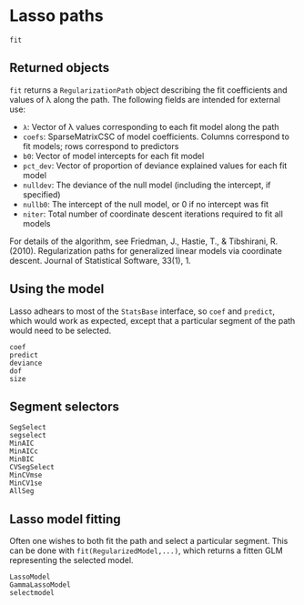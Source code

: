 # Lasso paths

```@docs
fit
```

## Returned objects
``fit`` returns a `RegularizationPath` object describing the fit coefficients
and values of λ along the path. The following fields are
intended for external use:

- `λ`: Vector of λ values corresponding to each fit model along the path
- `coefs`: SparseMatrixCSC of model coefficients. Columns correspond to fit models;
      rows correspond to predictors
- `b0`: Vector of model intercepts for each fit model
- `pct_dev`: Vector of proportion of deviance explained values for each fit model
- `nulldev`: The deviance of the null model (including the intercept, if specified)
- `nullb0`: The intercept of the null model, or 0 if no intercept was fit
- `niter`: Total number of coordinate descent iterations required to fit all models

For details of the algorithm, see Friedman, J., Hastie, T., &
Tibshirani, R. (2010). Regularization paths for generalized linear
models via coordinate descent. Journal of Statistical Software,
33(1), 1.

## Using the model
Lasso adhears to most of the `StatsBase` interface, so `coef` and `predict`,
which would work as expected, except that a particular segment of the path
would need to be selected.

```@docs
coef
predict
deviance
dof
size
```

## Segment selectors
```@docs
SegSelect
segselect
MinAIC
MinAICc
MinBIC
CVSegSelect
MinCVmse
MinCV1se
AllSeg
```

## Lasso model fitting
Often one wishes to both fit the path and select a particular segment.
This can be done with `fit(RegularizedModel,...)`, which returns a fitten GLM
representing the selected model.

```@docs
LassoModel
GammaLassoModel
selectmodel
```
